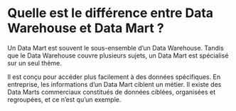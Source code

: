 # **Quelle est le différence entre Data Warehouse et Data Mart ?**
Un Data Mart est souvent le sous-ensemble d’un Data Warehouse. Tandis que le Data Warehouse couvre plusieurs sujets, un Data Mart est spécialisé sur un seul thème.

Il est conçu pour accéder plus facilement à des données spécifiques. En entreprise, les informations d’un Data Mart ciblent un métier. Il existe des Data Marts commerciaux constitués de données ciblées, organisées et regroupées, et ce n’est qu’un exemple.

<!-- ___
>>> Cf.
[Oracle](https://www.oracle.com/fr/database/data-warehouse-definition/#:~:text=Un%20Data%20Warehouse%20est%20une,pour%20une%20meilleure%20business%20intelligence.) -->